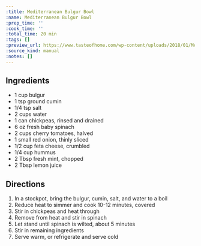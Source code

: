 ```yaml
---
:title: Mediterranean Bulgur Bowl
:name: Mediterranean Bulgur Bowl
:prep_time: ''
:cook_time: ''
:total_time: 20 min
:tags: []
:preview_url: https://www.tasteofhome.com/wp-content/uploads/2018/01/Mediterranean-Bulgur-Bowl_EXPS_SDAS17_185656_D04_04_05_5b-1.jpg?fit=696,696
:source_kind: manual
:notes: []
---
```


## Ingredients
- 1 cup bulgur
- 1 tsp ground cumin
- 1/4 tsp salt
- 2 cups water
- 1 can chickpeas, rinsed and drained
- 6 oz fresh baby spinach
- 2 cups cherry tomatoes, halved
- 1 small red onion, thinly sliced
- 1/2 cup feta cheese, crumbled
- 1/4 cup hummus
- 2 Tbsp fresh mint, chopped
- 2 Tbsp lemon juice


## Directions
1. In a stockpot, bring the bulgur, cumin, salt, and water to a boil
2. Reduce heat to simmer and cook 10-12 minutes, covered
3. Stir in chickpeas and heat through
4. Remove from heat and stir in spinach
5. Let stand until spinach is wilted, about 5 minutes
6. Stir in remaining ingredients
7. Serve warm, or refrigerate and serve cold
